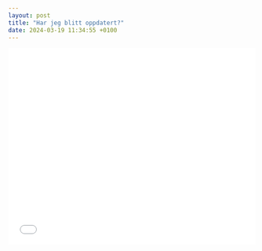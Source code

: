```yaml
---
layout: post
title: "Har jeg blitt oppdatert?"
date: 2024-03-19 11:34:55 +0100
---
```


<iframe src="/_assets/periodic.html" frameborder="0" width="100%" height="400"></iframe>